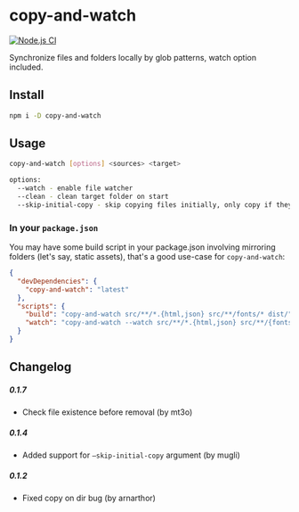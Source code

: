 # copy-and-watch

[![Node.js CI](https://github.com/zont/copy-and-watch/actions/workflows/node.js.yml/badge.svg)](https://github.com/zont/copy-and-watch/actions/workflows/node.js.yml)

Synchronize files and folders locally by glob patterns, watch option included.

## Install

```sh
npm i -D copy-and-watch
```

## Usage

```sh
copy-and-watch [options] <sources> <target>

options:
  --watch - enable file watcher
  --clean - clean target folder on start
  --skip-initial-copy - skip copying files initially, only copy if they change. Must be used with `--watch` argument.
```

### In your `package.json`

You may have some build script in your package.json involving mirroring folders (let's say, static assets), that's a good use-case for `copy-and-watch`:

```json
{
  "devDependencies": {
    "copy-and-watch": "latest"
  },
  "scripts": {
    "build": "copy-and-watch src/**/*.{html,json} src/**/fonts/* dist/",
    "watch": "copy-and-watch --watch src/**/*.{html,json} src/**/{fonts,images}/* dist/"
  }
}
```

## Changelog

##### 0.1.7
- Check file existence before removal (by mt3o)

##### 0.1.4
- Added support for `—skip-initial-copy` argument (by mugli)

##### 0.1.2
- Fixed copy on dir bug (by arnarthor)
